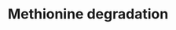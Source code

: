 ---
annotations:
- type: Pathway Ontology
  value: methionine degradation pathway
authors:
- J.Heckman
- MaintBot
- Egonw
- Ddigles
- DeSl
- AlexanderPico
- Eweitz
description: ''
last-edited: 2021-05-20
organisms:
- Saccharomyces cerevisiae
redirect_from:
- /index.php/Pathway:WP46
- /instance/WP46
schema-jsonld:
- '@context': https://schema.org/
  '@id': https://wikipathways.github.io/pathways/WP46.html
  '@type': Dataset
  creator:
    '@type': Organization
    name: WikiPathways
  description: ''
  keywords:
  - SAM2
  - L-methylmalonyl-CoA
  - homocysteine
  - NADH
  - D-methylmalonyl-CoA
  - homoserine
  - ATP
  - cystathionine
  - Coenzyme A
  - propionyl-CoA
  - adenosine
  - L-cysteine
  - L-serine
  - ADP
  - pyrophosphate
  - phosphate
  - CYS4
  - SAM1
  - succinyl-CoA
  - L-methionine
  - SAH1
  license: CC0
  name: Methionine degradation
seo: CreativeWork
title: Methionine degradation
wpid: WP46
---
